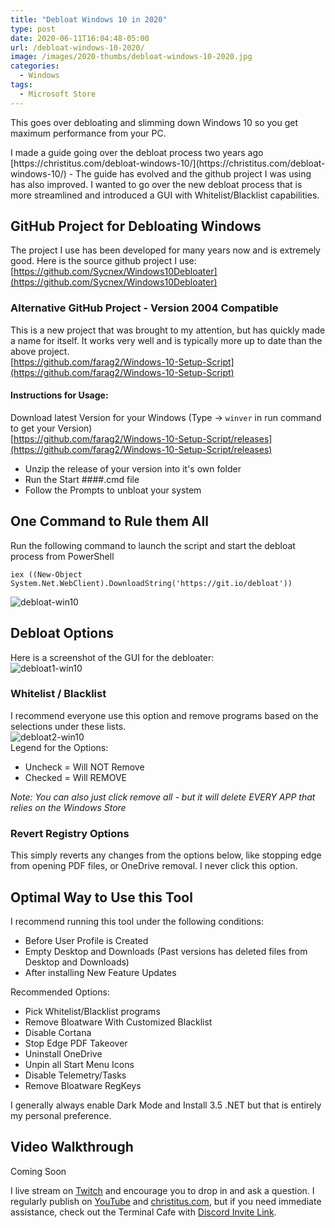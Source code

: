 ```yaml
---
title: "Debloat Windows 10 in 2020"
type: post
date: 2020-06-11T16:04:48-05:00
url: /debloat-windows-10-2020/
image: /images/2020-thumbs/debloat-windows-10-2020.jpg
categories:
  - Windows
tags:
  - Microsoft Store
---
```

This goes over debloating and slimming down Windows 10 so you get maximum performance from your PC. 
<!--more-->I made a guide going over the debloat process two years ago [https://christitus.com/debloat-windows-10/](https://christitus.com/debloat-windows-10/) - The guide has evolved and the github project I was using has also improved. I wanted to go over the new debloat process that is more streamlined and introduced a GUI with Whitelist/Blacklist capabilities. 

## GitHub Project for Debloating Windows
The project I use has been developed for many years now and is extremely good. Here is the source github project I use:  
[https://github.com/Sycnex/Windows10Debloater](https://github.com/Sycnex/Windows10Debloater)

### Alternative GitHub Project - Version 2004 Compatible
This is a new project that was brought to my attention, but has quickly made a name for itself. It works very well and is typically more up to date than the above project.  
[https://github.com/farag2/Windows-10-Setup-Script](https://github.com/farag2/Windows-10-Setup-Script)

#### Instructions for Usage:
Download latest Version for your Windows (Type -> `winver` in run command to get your Version)  
[https://github.com/farag2/Windows-10-Setup-Script/releases](https://github.com/farag2/Windows-10-Setup-Script/releases)

  - Unzip the release of your version into it's own folder
  - Run the Start ####.cmd file
  - Follow the Prompts to unbloat your system

## One Command to Rule them All
Run the following command to launch the script and start the debloat process from PowerShell
```
iex ((New-Object System.Net.WebClient).DownloadString('https://git.io/debloat'))
```
![debloat-win10](../images/2020/debloat-win10/command.png)

## Debloat Options
Here is a screenshot of the GUI for the debloater:  
![debloat1-win10](../images/2020/debloat-win10/debloat-options.png)

### Whitelist / Blacklist 
I recommend everyone use this option and remove programs based on the selections under these lists.  
![debloat2-win10](../images/2020/debloat-win10/debloat-options2.png)  
Legend for the Options:  
  - Uncheck = Will NOT Remove
  - Checked = Will REMOVE

*Note: You can also just click remove all - but it will delete EVERY APP that relies on the Windows Store*

### Revert Registry Options

This simply reverts any changes from the options below, like stopping edge from opening PDF files, or OneDrive removal. I never click this option. 

## Optimal Way to Use this Tool

I recommend running this tool under the following conditions:
  - Before User Profile is Created
  - Empty Desktop and Downloads (Past versions has deleted files from Desktop and Downloads)
  - After installing New Feature Updates
  
Recommended Options:
  - Pick Whitelist/Blacklist programs
  - Remove Bloatware With Customized Blacklist
  - Disable Cortana
  - Stop Edge PDF Takeover
  - Uninstall OneDrive
  - Unpin all Start Menu Icons
  - Disable Telemetry/Tasks
  - Remove Bloatware RegKeys
  
I generally always enable Dark Mode and Install 3.5 .NET but that is entirely my personal preference. 

## Video Walkthrough

Coming Soon
  
I live stream on [Twitch][1] and encourage you to drop in and ask a question. I regularly publish on [YouTube][2] and [christitus.com][3], but if you need immediate assistance, check out the Terminal Cafe with [Discord Invite Link][4].

 [1]: https://twitch.tv/christitustech
 [2]: https://www.youtube.com/c/ChrisTitusTech
 [3]: https://christitus.com/
 [4]: https://christitus.com/discord
